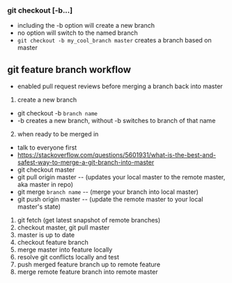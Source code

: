 ### git checkout [-b...] <branch name>
* including the -b option will create a new branch
* no option will switch to the named branch
* `git checkout -b my_cool_branch master` creates a branch based on master

## git feature branch workflow

 - enabled pull request reviews before
   merging a branch back into master

1. create a new branch
 * git checkout -b `branch name`
 * -b creates a new branch, without -b switches to branch of that name
2. when ready to be merged in
 * talk to everyone first
 * https://stackoverflow.com/questions/5601931/what-is-the-best-and-safest-way-to-merge-a-git-branch-into-master
 * git checkout master
 * git pull origin master -- (updates your local master to the remote master, aka master in repo)
 * git merge `branch name` -- (merge your branch into local master)
 * git push origin master -- (update the remote master to your local master's state)

 1. git fetch (get latest snapshot of remote branches)
 2. checkout master, git pull master
 3. master is up to date
 4. checkout feature branch
 5. merge master into feature locally
 6. resolve git conflicts locally and test
 7. push merged feature branch up to remote feature
 8. merge remote feature branch into remote master